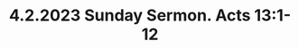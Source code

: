 ---
uri: '/videos/811794116'
title: '4.2.2023 Sunday Sermon. Acts 13:1-12'
description: 'It''s Not Magic but It''s Power\nActs 13:1-12\nThe Journey'
thumbnailUrl: 'https://i.vimeocdn.com/video/1646902072-95d780c4195e5b1dbc87d2206feecaf4164e2c4211f4405bcc64b14ea7d15301-d_1280x720?r=pad'
url: 'https://vimeo.com/811794116'
embedUrl: 'https://player.vimeo.com/video/811794116'
playlistId: '10085736'
playlistName: 'Messages 2023'
category: 'Messages'
duration: '2466'
width: '1280'
height: '720'
channelId: '/users/116618052'
channelName: 'Stony Brook Church'
channelBio: 'Stony Brook Church, Making Disciples'
channelUrl: 'https://vimeo.com/stonybrook'
position: 6
videoId: '811794116'
createdAt: '2023-03-26T16:43:37+00:00'
modifiedAt: '2023-04-24T19:07:57+00:00'
publishedAt: '2023-03-26T16:43:37+00:00'
---